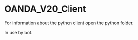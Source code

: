# OANDA_V20_Client

For information about the python client open the python folder.

In use by bot.
